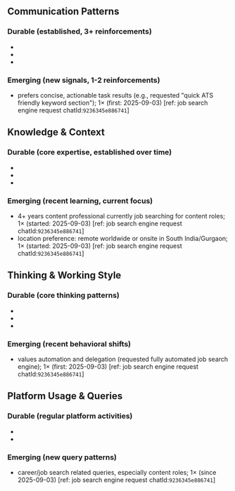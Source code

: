 ## Communication Patterns
### Durable (established, 3+ reinforcements)
- 
- 
- 

### Emerging (new signals, 1-2 reinforcements)
- prefers concise, actionable task results (e.g., requested "quick ATS friendly keyword section"); 1× (first: 2025-09-03) [ref: job search engine request chatId:`9236345e886741`]

## Knowledge & Context
### Durable (core expertise, established over time)
- 
- 
- 

### Emerging (recent learning, current focus)
- 4+ years content professional currently job searching for content roles; 1× (started: 2025-09-03) [ref: job search engine request chatId:`9236345e886741`]
- location preference: remote worldwide or onsite in South India/Gurgaon; 1× (started: 2025-09-03) [ref: job search engine request chatId:`9236345e886741`]

## Thinking & Working Style
### Durable (core thinking patterns)
- 
- 
- 

### Emerging (recent behavioral shifts)
- values automation and delegation (requested fully automated job search engine); 1× (first: 2025-09-03) [ref: job search engine request chatId:`9236345e886741`]

## Platform Usage & Queries
### Durable (regular platform activities)
- 
- 

### Emerging (new query patterns)
- career/job search related queries, especially content roles; 1× (since 2025-09-03) [ref: job search engine request chatId:`9236345e886741`]